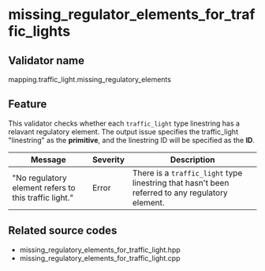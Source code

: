 # missing_regulator_elements_for_traffic_lights

## Validator name

mapping.traffic_light.missing_regulatory_elements

## Feature

This validator checks whether each `traffic_light` type linestring has a relavant regulatory element.
The output issue specifies the traffic_light "linestring" as the **primitive**, and the linestring ID will be specified as the **ID**.

| Message | Severity | Description |
| ------- | -------- | ----------- |
| "No regulatory element refers to this traffic light." | Error | There is a `traffic_light` type linestring that hasn't been referred to any regulatory element. |

## Related source codes

- missing_regulatory_elements_for_traffic_light.hpp
- missing_regulatory_elements_for_traffic_light.cpp
